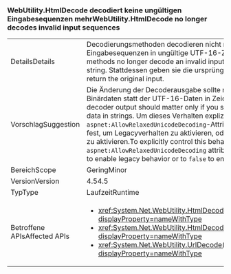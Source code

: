 ### <a name="webutilityhtmldecode-no-longer-decodes-invalid-input-sequences"></a><span data-ttu-id="41dd4-101">WebUtility.HtmlDecode decodiert keine ungültigen Eingabesequenzen mehr</span><span class="sxs-lookup"><span data-stu-id="41dd4-101">WebUtility.HtmlDecode no longer decodes invalid input sequences</span></span>

|   |   |
|---|---|
|<span data-ttu-id="41dd4-102">Details</span><span class="sxs-lookup"><span data-stu-id="41dd4-102">Details</span></span>|<span data-ttu-id="41dd4-103">Decodierungsmethoden decodieren nicht mehr standardmäßig ungültige Eingabesequenzen in ungültige UTF-16-Zeichenfolgen.</span><span class="sxs-lookup"><span data-stu-id="41dd4-103">By default, decoding methods no longer decode an invalid input sequence into an invalid UTF-16 string.</span></span> <span data-ttu-id="41dd4-104">Stattdessen geben sie die ursprüngliche Eingabe zurück.</span><span class="sxs-lookup"><span data-stu-id="41dd4-104">Instead, they return the original input.</span></span>|
|<span data-ttu-id="41dd4-105">Vorschlag</span><span class="sxs-lookup"><span data-stu-id="41dd4-105">Suggestion</span></span>|<span data-ttu-id="41dd4-106">Die Änderung der Decoderausgabe sollte nur von Bedeutung sein, wenn Sie Binärdaten statt der UTF-16-Daten in Zeichenfolgen speichern.</span><span class="sxs-lookup"><span data-stu-id="41dd4-106">The change in decoder output should matter only if you store binary data instead of UTF-16 data in strings.</span></span> <span data-ttu-id="41dd4-107">Um dieses Verhalten explizit zu steuern, legen Sie das <code>aspnet:AllowRelaxedUnicodeDecoding</code>-Attribut des [appSettings](~/docs/framework/configure-apps/file-schema/appsettings/index.md)-Elements auf <code>true</code> fest, um Legacyverhalten zu aktivieren, oder auf <code>false</code>, um das aktuelle Verhalten zu aktivieren.</span><span class="sxs-lookup"><span data-stu-id="41dd4-107">To explicitly control this behavior, set the <code>aspnet:AllowRelaxedUnicodeDecoding</code> attribute of the [appSettings](~/docs/framework/configure-apps/file-schema/appsettings/index.md) element to <code>true</code> to enable legacy behavior or to <code>false</code> to enable the current behavior.</span></span>|
|<span data-ttu-id="41dd4-108">Bereich</span><span class="sxs-lookup"><span data-stu-id="41dd4-108">Scope</span></span>|<span data-ttu-id="41dd4-109">Gering</span><span class="sxs-lookup"><span data-stu-id="41dd4-109">Minor</span></span>|
|<span data-ttu-id="41dd4-110">Version</span><span class="sxs-lookup"><span data-stu-id="41dd4-110">Version</span></span>|<span data-ttu-id="41dd4-111">4.5</span><span class="sxs-lookup"><span data-stu-id="41dd4-111">4.5</span></span>|
|<span data-ttu-id="41dd4-112">Typ</span><span class="sxs-lookup"><span data-stu-id="41dd4-112">Type</span></span>|<span data-ttu-id="41dd4-113">Laufzeit</span><span class="sxs-lookup"><span data-stu-id="41dd4-113">Runtime</span></span>|
|<span data-ttu-id="41dd4-114">Betroffene APIs</span><span class="sxs-lookup"><span data-stu-id="41dd4-114">Affected APIs</span></span>|<ul><li><xref:System.Net.WebUtility.HtmlDecode(System.String)?displayProperty=nameWithType></li><li><xref:System.Net.WebUtility.HtmlDecode(System.String,System.IO.TextWriter)?displayProperty=nameWithType></li><li><xref:System.Net.WebUtility.UrlDecode(System.String)?displayProperty=nameWithType></li></ul>|

